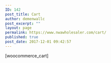 ```yaml
---
ID: 142
post_title: Cart
author: demenwallc
post_excerpt: ""
layout: page
permalink: https://www.nwawholesaler.com/cart/
published: true
post_date: 2017-12-01 09:42:57
---
```

[woocommerce_cart]
